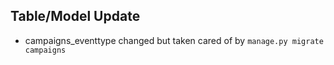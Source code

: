 ## Table/Model Update

* campaigns_eventtype changed but taken cared of by `manage.py migrate campaigns`
